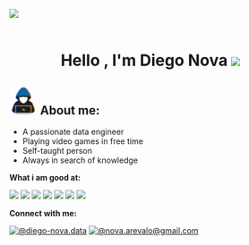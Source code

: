 <img src="https://user-images.githubusercontent.com/73097560/115834477-dbab4500-a447-11eb-908a-139a6edaec5c.gif"><br><br>
<h1 align="center"><b>Hello , I'm Diego Nova </b><img src="https://media.giphy.com/media/hvRJCLFzcasrR4ia7z/giphy.gif" width="35"></h1> 


## <picture><img src = "https://github.com/0xAbdulKhalid/0xAbdulKhalid/raw/main/assets/mdImages/about_me.gif" width = 50px></picture> **About me:**

- A passionate data engineer
- Playing video games in free time
- Self-taught person
- Always in search of knowledge

<strong> What i am good at: </strong> 
<br>

<img src="https://img.icons8.com/?size=50&id=121464&format=png&color=000000"/> <img src="https://img.icons8.com/?size=50&id=59927&format=png&color=000000"/> <img src="https://img.icons8.com/?size=50&id=70667&format=png&color=000000"/> <img src="https://img.icons8.com/?size=50&id=9uVrNMu3Zx1K&format=png&color=000000"/> <img src="https://img.icons8.com/?size=50&id=GOHWqwnSE8Sv&format=png&color=000000"/> <img src="https://img.icons8.com/?size=50&id=Nfd3IAeqbVZ6&format=png&color=000000"/>  <img src="https://img.icons8.com/?size=50&id=o6OvAxG0nzTH&format=png&color=000000"/> 

<strong> Connect with me: </strong> 
 
[![@diego-nova.data](https://img.icons8.com/fluency/48/000000/linkedin.png "@diego-nova-data")](www.linkedin.com/in/diego-nova-data/) [![@nova.arevalo@gmail.com](https://img.icons8.com/fluency/48/000000/apple-mail.png "@nova.arevalo@gmail.com")](nova.arevalo@gmail.com)

<br>
